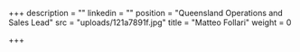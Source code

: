 +++
description = ""
linkedin = ""
position = "Queensland Operations and Sales Lead"
src = "uploads/121a7891f.jpg"
title = "Matteo Follari"
weight = 0

+++
